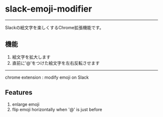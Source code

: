 # slack-emoji-modifier

---

Slackの絵文字を楽しくするChrome拡張機能です。

## 機能

1. 絵文字を拡大します
1. 直前に'@'をつけた絵文字を左右反転させます

---

chrome extension : modify emoji on Slack

## Features

1. enlarge emoji
1. flip emoji horizontally when '@' is just before
